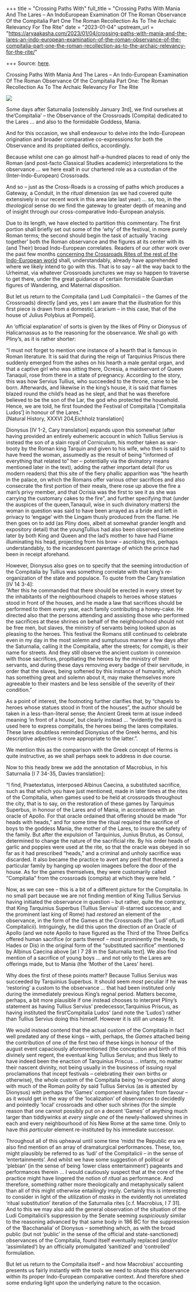 +++
title = "Crossing Paths With"
full_title = "Crossing Paths With Mania And The Lares – An IndoEuropean Examination Of The Roman Observance Of the Compitalia Part One The Roman Recollection As To The Archaic Relevancy For The Rite"
date = "2023-01-04"
upstream_url = "https://aryaakasha.com/2023/01/04/crossing-paths-with-mania-and-the-lares-an-indo-european-examination-of-the-roman-observance-of-the-compitalia-part-one-the-roman-recollection-as-to-the-archaic-relevancy-for-the-rite/"

+++
Source: [here](https://aryaakasha.com/2023/01/04/crossing-paths-with-mania-and-the-lares-an-indo-european-examination-of-the-roman-observance-of-the-compitalia-part-one-the-roman-recollection-as-to-the-archaic-relevancy-for-the-rite/).

Crossing Paths With Mania And The Lares – An Indo-European Examination Of The Roman Observance Of the Compitalia Part One: The Roman Recollection As To The Archaic Relevancy For The Rite

![](https://aryaakasha.files.wordpress.com/2023/01/800px-pompei_-_house_of_iulius_polybius_-_lararium.jpg?w=772)

Some days after Saturnalia \[ostensibly January 3rd\], we find ourselves at the‘Compitalia’ – the Observance of the Crossroads (Compita) dedicated to the Lares … and also to the formidable Goddess, Mania.

And for this occasion, we shall endeavour to delve into the Indo-European origination and broader comparative co-expressions for both the Observance and its propitiated deifics, accordingly.

Because whilst one can go almost half-a-hundred places to read of only the Roman (and post-facto Classical Studies academic) interpretations to the observance … we here exalt in our chartered role as a custodian of the (Inter-Indo-European) Crossroads.

And so – just as the Cross-Roads is a crossing of paths which produces a Gateway, a Conduit, in the *ritual* dimension (as we had covered quite extensively in our recent work in this area late last year) … so, too, in the *theological* sense do we find the gateway to greater depth of meaning and of insight through our cross-comparative Indo-European analysis.

Due to its length, we have elected to partition this commentary. The first portion shall briefly set out some of the ‘why’ of the festival, in more purely Roman terms; the second should begin the task of actually ‘tracing together’ both the Roman observance and the figures at its center with its (and Their) broad Indo-European correlates. Readers of our *other* work over the past few months [concerning the Crossroads Rites of the rest of the Indo-European world](https://aryaakasha.com/2022/09/17/of-goddesses-gods-and-ghosts-at-the-crossroads-a-comparative-indo-european-exploration/) shall, understandably, already have apprehended where we likely intend to go with this. That is to say – all the way back to the Urheimat, via whatever Crossroads junctures we may so happen to traverse to get there, under the great guidance of certain formidable Guardian figures of Wandering, and Maternal disposition.

But let us return to the Compitalia (and Ludi Compitalicii – the Games of the Crossroads) directly \[and yes, yes I am aware that the illustration for this first piece is drawn from a domestic Lararium – in this case, that of the house of Julius Polybius at Pompeii\].

An ‘official explanation’ of sorts is given by the likes of Pliny or Dionysus of Halicarnassus as to the reasoning for the observance. We shall go with Pliny’s, as it is rather shorter:

“I must not forget to mention one instance of a hearth that is famous in Roman literature. It is said that during the reign of Tarquinius Priscus there suddenly emerged from the ashes on his hearth a male genital organ, and that a captive girl who was sitting there, Ocresia, a maidservant of Queen Tanaquil, rose from there in a state of pregnancy. According to the story, this was how Servius Tullius, who succeeded to the throne, came to be born. Afterwards, and likewise in the king’s house, it is said that flames blazed round the child’s head as he slept, and that he was therefore believed to be the son of the Lar, the god who protected the household. Hence, we are told, he first founded the Festival of Compitalia \[‘Compitalia Ludos’\] in honour of the Lares.”  
\[Natural History, XXXVI 204,Eichholz translation\]

Dionysus \[IV 1-2, Cary translation\] expands upon this somewhat (after having provided an entirely euhemeric account in which Tullius Servius is instead the son of a slain royal of Corniculum, his mother taken as war-booty by the Roman king Tarquin and given to his wife, who then is said to have freed the woman, assumedly as the result of being “informed of everything that related to” her – potentially via the divinatory means mentioned later in the text), adding the rather important detail (for us modern readers) that this site of the fiery phallic apparition was “the hearth in the palace, on which the Romans offer various other sacrifices and also consecrate the first portion of their meals, there rose up above the fire a man’s privy member, and that Ocrisia was the first to see it as she was carrying the customary cakes to the fire”, and further specifying that (under the auspices of the queen,Tanaquil, wise in such divinatory matters) the woman in question was said to have been arrayed as a bride and left in privacy to ‘engage’ with the Lingam thusly produced from the flame. He then goes on to add (as Pliny does, albeit at somewhat grander length and expository detail) that the youngTullius had also been observed sometime later by both King and Queen and the lad’s mother to have had Flame illuminating his head, projecting from his brow – ascribing this, perhaps understandably, to the incandescent parentage of which the prince had been in receipt aforehand.

However, Dionysus also goes on to specify that the seeming introduction of the Compitalia by Tullius was something correlate with that king’s re-organization of the state and populace. To quote from the Cary translation \[IV 14 3-4\]:  
”After this he commanded that there should be erected in every street by the inhabitants of the neighbourhood chapels to heroes whose statues stood in front of the houses, and he made a law that sacrifices should be performed to them every year, each family contributing a honey-cake. He directed also that the persons attending and assisting those who performed the sacrifices at these shrines on behalf of the neighbourhood should not be free men, but slaves, the ministry of servants being looked upon as pleasing to the heroes. This festival the Romans still continued to celebrate even in my day in the most solemn and sumptuous manner a few days after the Saturnalia, calling it the Compitalia, after the streets; for compiti, is their name for streets. And they still observe the ancient custom in connexion with those sacrifices, propitiating the heroes by the ministry of their servants, and during these days removing every badge of their servitude, in order that the slaves, being softened by this instance of humanity, which has something great and solemn about it, may make themselves more agreeable to their masters and be less sensible of the severity of their condition.”

As a point of interest, the footnoting further clarifies that, by “chapels to heroes whose statues stood in front of the houses”, the author should be taken in a less-than-literal sense; the Ancient Greek term at issue indeed meaning ‘in front of a house’, but clearly instead … “evidently the word is used here to express compitalis, the heroes being the lares compitales. These lares doubtless reminded Dionysius of the Greek herms, and his descriptive adjective is more appropriate to the latter.”.

We mention this as the comparison with the Greek concept of Herms is quite instructive, as we shall perhaps seek to address in due course.

Now to this heady brew we add the annotation of Macrobius, in his Saturnalia \[I 7 34-35, Davies translation\]:

“I find, Praetextatus, interposed Albinus Caecina, a substituted sacrifice, such as that which you have just mentioned, made in later times at the rites of the Compitalia, when games used to be held at crossroads throughout the city, that is to say, on the restoration of these games by Tarquinus Superbus, in honour of the Lares and of Mania, in accordance with an oracle of Apollo. For that oracle ordained that offering should be made “for heads with heads,” and for some time the ritual required the sacrifice of boys to the goddess Mania, the mother of the Lares, to insure the safety of the family. But after the expulsion of Tarquinius, Junius Brutus, as Consul, determined to change the nature of the sacrificial rite. By his order heads of garlic and poppies were used at the rite, so that the oracle was obeyed in so far as it had prescribed “heads,” and a criminal and unholy sacrifice was discarded. It also became the practice to avert any peril that threatened a particular family by hanging up woolen imagees before the door of the house. As for the games themselves, they were customarily called “Compitalia” from the crossroads (compita) at which they were held. “

Now, as we can see – this is a bit of a different picture for the Compitalia. In no small part because we are not finding mention of King Tullius Servius having initiated the observance in question – but rather, quite the contrary, that King Tarquinius Superbus (Tullius Servius’ ill-starred successor, and the prominent last king of Rome) had *restored* an element of the observance, in the form of the Games at the Crossroads (the ‘Ludi’ ofLudi Compitalicii). Intriguingly, he did this upon the direction of an Oracle of Apollo (and we note Apollo to have figured as the Third of the Three Deifics offered human sacrifice (or parts thereof – most prominently the heads, to Hades or Dis) in the original form of the “substituted sacrifice” mentioned by Albinus Caecina above \[at I 7 28 in the Saturnalia text\]. We also find mention of a sacrifice of young boys … and not only to the Lares are offerings made, but to Mania (the ‘Mother of the Lares’ here).

Why does the first of these points matter? Because Tullius Servius was succeeded by Tarquinius Superbus. It should seem *most* peculiar if he was ‘restoring’ a custom to the observance … that had been instituted only during the immediately previous King’s regnal period. Matters become, perhaps, a bit more plausible if one instead chooses to interpret Pliny’s statement as having Tullius Servius’ predecessor,Tarquinius Priscus, as having instituted the first‘Compitalia Ludos’ (and note the ‘Ludos’) rather than Tullius Servius doing this himself. However it is still an uneasy fit.

We would instead contend that the actual custom of the Compitalia in fact well predated any of these kings – with, perhaps, the *Games* attached being the contribution of one of the first two of these kings in honour of the august event capaciously aforementioned (the conception and birth of this divinely sent regent, the eventual king Tullius Servius; and thus likely to have indeed been the enaction of Tarquinius Priscus … infants, no matter their nascent divinity, not being usually in the business of issuing royal proclamations that incept festivals – celebrating their own births or otherwise), the whole custom of the Compitalia being ‘re-organized’ along with much of the Roman polity *by* said Tullius Servius (as is attested by Dionysus) with perhaps the ‘Games’ component having fallen from favour – as it would get in the way of the ‘localization’ of observances to decidedly and pointedly ‘local’ crossroads and other such shrines (for the simple reason that one cannot possibly put on a decent ‘Games’ of anything much larger than tiddlywinks at *every single one* of the newly-hallowed shrines in each and every neighbourhood of his New Rome at the same time. Only to have *this particular* element re-instituted by his immediate successor.

Throughout all of this upheaval until some time ‘midst the Republic era we also find mention of an array of dramaturgical performances. These, too, might plausibly be referred to as ‘ludi’ of the Compitalicii – in the sense of ‘entertainments’. And whilst we have some suggestion of political or ‘plebian’ (in the sense of being ‘lower class entertainment’) pageants and performances therein … I would cautiously suspect that at the core of the practice might have lingered the notion of *ritual* as performance. And therefore, something rather more theologically and metaphysically salient than all of this might otherwise entailingly imply. Certainly this is interesting to consider in light of the utilization of *masks* in the evidently not unrelated ‘ritual substitution’ iteration of the Saturnalia rites \[c.f. Macrobius, I 7 31\]. And to this we may also add the general observation of the situation of the Ludi Compitalicii’s suppression by the Senate seeming *suspiciously* similar to the reasoning advanced by that same body in 186 BC for the suppression of the ‘Bacchanalia’ of Dionysus – something which, as with the broad public (but not ‘public’ in the sense of the official and state-sanctioned) observances of the Compitalia, found itself eventually replaced (and/or ‘assimilated’) by an officially promulgated ‘sanitized’ and ‘controlled’ formulation.

But let us return to the Compitalia itself – and how Macrobius’ accounting presents us fairly instantly with the tools we need to situate this observance within its proper Indo-European comparative context. And therefore shed some enduring light upon the underlying nature to the occasion.
